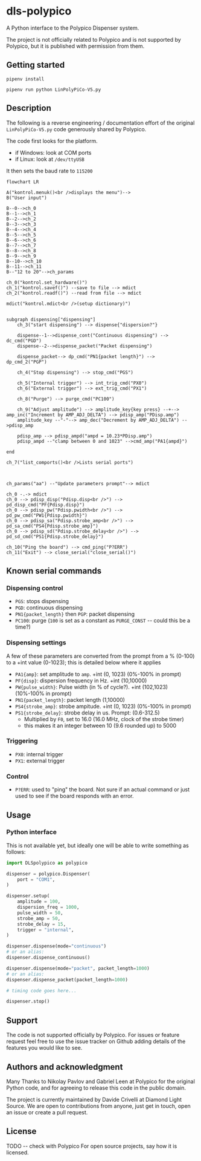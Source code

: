 # dls-polypico

A Python interface to the Polypico Dispenser system. 

The project is not officially related to Polypico and is not supported by Polypico, but it is published with permission from them.

## Getting started

`pipenv install`

`pipenv run python LinPolyPiCo-V5.py`



## Description

The following is a reverse engineering / documentation effort of the original `LinPolyPiCo-V5.py` code generously shared by Polypico.

The code first looks for the platform.
- if Windows: look at COM ports
- if Linux: look at `/dev/ttyUSB`

It then sets the baud rate to `115200`



```mermaid
flowchart LR

A("kontrol.menuk()<br />displays the menu")-->
B("User input")

B--0-->ch_0
B--1-->ch_1
B--2-->ch_2
B--3-->ch_3
B--4-->ch_4
B--5-->ch_5
B--6-->ch_6
B--7-->ch_7
B--8-->ch_8
B--9-->ch_9
B--10-->ch_10
B--11-->ch_11
B--"12 to 20"-->ch_params

ch_0("kontrol.set_hardware()")
ch_1("kontrol.savef()") --save to file --> mdict
ch_2("kontrol.readf()") --read from file --> mdict

mdict("kontrol.mdict<br />(setup dictionary)")


subgraph dispensing["dispensing"]
    ch_3("start dispensing") --> dispense{"dispersion?"}

    dispense--1-->dispense_cont("Continuous dispensing") --> dc_cmd("PGD")
    dispense--2-->dispense_packet("Packet dispensing")

    dispense_packet--> dp_cmd("PN1{packet length}") --> dp_cmd_2("PGP")

    ch_4("Stop dispensing") --> stop_cmd("PGS")

    ch_5("Internal trigger") --> int_trig_cmd("PX0")
    ch_6("External trigger") --> ext_trig_cmd("PX1")

    ch_8("Purge") --> purge_cmd("PC100")

    ch_9("Adjust amplitude") --> amplitude_key{key press} --+--> amp_inc("Increment by AMP_ADJ_DELTA") --> pdisp_amp("PDisp.amp")
    amplitude_key --"-"--> amp_dec("Decrement by AMP_ADJ_DELTA") -->pdisp_amp
    
    pdisp_amp --> pdisp_ampd("ampd = 10.23*PDisp.amp")
    pdisp_ampd --"clamp between 0 and 1023" -->cmd_amp("PA1{ampd}")

end

ch_7("list_comports()<br />Lists serial ports")



ch_params("aa") --"Update parameters prompt"--> mdict

ch_0 -.-> mdict
ch_0 --> pdisp_disp("Pdisp.disp<br />") --> pd_disp_cmd("PF{Pdisp.disp}")
ch_0 --> pdisp_pw("Pdisp.pwidth<br />") --> pd_pw_cmd("PW1{Pdisp.pwidth}")
ch_0 --> pdisp_sa("Pdisp.strobe_amp<br />") --> pd_sa_cmd("PS4{Pdisp.strobe_amp}")
ch_0 --> pdisp_sd("Pdisp.strobe_delay<br />") --> pd_sd_cmd("PS1{Pdisp.strobe_delay}")

ch_10("Ping the board") --> cmd_ping("P?ERR")
ch_11("Exit") --> close_serial("close_serial()")
```

## Known serial commands

### Dispensing control
- `PGS`: stops dispensing
- `PGD`: continuous dispensing
- `PN1{packet_length}` then `PGP`: packet dispensing
- `PC100`: purge (`100` is set as a constant as `PURGE_CONST` -- could this be a time?)

### Dispensing settings

A few of these parameters are converted from the prompt from a % (0-100) to a +int value (0-1023); this is detailed below where it applies

- `PA1{amp}`: set amplitude to `amp`. +int (0, 1023) (0%-100% in prompt)
- `PF{disp}`: dispersion frequency in Hz. +int (10,10000)
- `PW{pulse_width}`: Pulse width (in % of cycle?). +int (102,1023) (10%-100% in prompt)
- `PN1{packet_length}`: packet length (1,10000)
- `PS4{strobe_amp}`: strobe ampitude. +int (0, 1023) (0%-100% in prompt)
- `PS1{strobe_delay}`: strobe delay in us. Prompt: (0.6-312.5)
    - Multiplied by `F0`, set to 16.0 (16.0 MHz, clock of the strobe timer)
    - this makes it an integer between 10 (9.6 rounded up) to 5000


### Triggering
- `PX0`: internal trigger
- `PX1`: external trigger

### Control
- `P?ERR`: used to "ping" the board. Not sure if an actual command or just used to see if the board responds with an error.


## Usage

### Python interface

This is not available yet, but ideally one will be able to write something as follows:

```python
import DLSpolypico as polypico

dispenser = polypico.Dispenser(
    port = "COM1",
)

dispenser.setup(
    amplitude = 100,
    dispersion_freq = 1000,
    pulse_width = 50,
    strobe_amp = 50,
    strobe_delay = 15,
    trigger = "internal",
)

dispenser.dispense(mode="continuous")
# or an alias:
dispenser.dispense_continuous()

dispenser.dispense(mode="packet", packet_length=1000)
# or an alias:
dispenser.dispense_packet(packet_length=1000)

# timing code goes here...

dispenser.stop()

```


## Support

The code is not supported officially by Polypico. For issues or feature request feel free to use the issue tracker on Github adding details of the features you would like to see.

## Authors and acknowledgment

Many Thanks to Nikolay Pavlov and Gabriel Leen at Polypico for the original Python code, and for agreeing to release this code in the public domain.

The project is currently maintained by Davide Crivelli at Diamond Light Source. We are open to contributions from anyone, just get in touch, open an issue or create a pull request.

## License

TODO -- check with Polypico
For open source projects, say how it is licensed.


